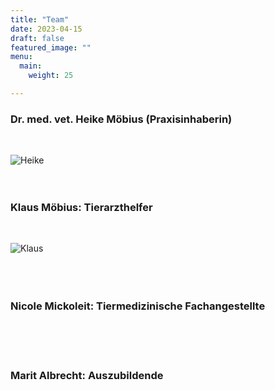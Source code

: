 ```yaml
---
title: "Team"
date: 2023-04-15
draft: false
featured_image: ""
menu:
  main:
    weight: 25

---
```


### Dr. med. vet. Heike Möbius (Praxisinhaberin)  
<br />

![Heike](/heike_passbild.JPG "Heike")
<br />
<br />
<br />

### Klaus Möbius: Tierarzthelfer  
<br />

![Klaus](/klaus_passbild.JPG "Klaus")  
<br />
<br />
<br />





### Nicole Mickoleit: Tiermedizinische Fachangestellte


<br />
<br />
<br />

### Marit Albrecht: Auszubildende
